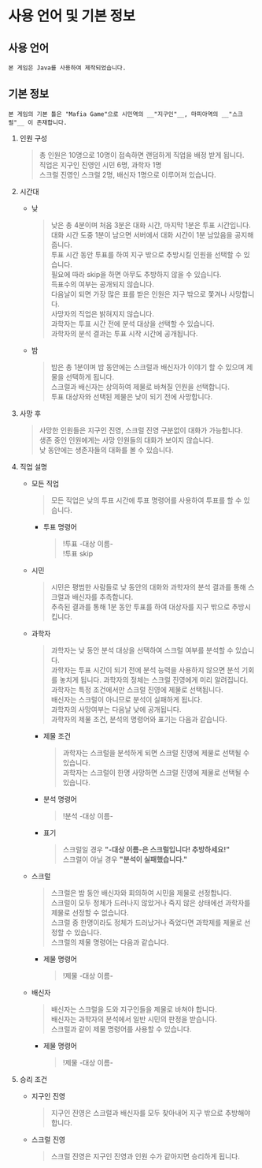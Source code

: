 # 사용 언어 및 기본 정보

## 사용 언어
    본 게임은 Java를 사용하여 제작되었습니다.

## 기본 정보
    본 게임의 기본 틀은 "Mafia Game"으로 시민역의 __"지구인"__, 마피아역의 __"스크럴"__ 이 존재합니다.

1. 인원 구성
    > 총 인원은 10명으로 10명이 접속하면 랜덤하게  직업을 배정 받게 됩니다.  
    직업은 지구인 진영인 시민 6명, 과학자 1명  
    스크럴 진영인 스크럴 2명, 배신자 1명으로 이루어져 있습니다.

2. 시간대
    - 낮
        > 낮은 총 4분이며 처음 3분은 대화 시간, 마지막 1분은 투표 시간입니다.  
        대화 시간 도중 1분이 남으면 서버에서 대화 시간이 1분 남았음을 공지해 줍니다.  
        투표 시간 동안 투표를 하여 지구 밖으로 추방시킬 인원을 선택할 수 있습니다.  
        필요에 따라 skip을 하면 아무도 추방하지 않을 수 있습니다.  
        득표수의 여부는 공개되지 않습니다.  
        다음날이 되면 가장 많은 표를 받은 인원은 지구 밖으로 쫓겨나 사망합니다.  
        사망자의 직업은 밝혀지지 않습니다.  
        과학자는 투표 시간 전에 분석 대상을 선택할 수 있습니다.  
        과학자의 분석 결과는 투표 시작 시간에 공개됩니다.
    - 밤
        > 밤은 총 1분이며 밤 동안에는 스크럴과 배신자가 이야기 할 수 있으며 제물을 선택하게 됩니다.  
        스크럴과 배신자는 상의하여 제물로 바쳐질 인원을 선택합니다.  
        투표 대상자와 선택된 제물은 낮이 되기 전에 사망합니다.

3. 사망 후
    > 사망한 인원들은 지구인 진영, 스크럴 진영 구분없이 대화가 가능합니다.  
    생존 중인 인원에게는 사망 인원들의 대화가 보이지 않습니다.  
    낮 동안에는 생존자들의 대화를 볼 수 있습니다.

4. 직업 설명
    + 모든 직업
        > 모든 직업은 낮의 투표 시간에 투표 명령어를 사용하여 투표를 할 수 있습니다.  
        + 투표 명령어
            > !투표 -대상 이름-  
            !투표 skip

    + 시민
        > 시민은 평범한 사람들로 낮 동안의 대화와 과학자의 분석 결과를 통해 스크럴과 배신자를 추측합니다.  
        추측된 결과를 통해 1분 동안 투표를 하여 대상자를 지구 밖으로 추방시킵니다.    
    + 과학자
        > 과학자는 낮 동안 분석 대상을 선택하여 스크럴 여부를 분석할 수 있습니다.  
        과학자는 투표 시간이 되기 전에 분석 능력을 사용하지 않으면 분석 기회를 놓치게 됩니다.
        과학자의 정체는 스크럴 진영에게 미리 알려집니다.  
        과학자는 특정 조건에서만 스크럴 진영에 제물로 선택됩니다.  
        배신자는 스크럴이 아니므로 분석이 실패하게 됩니다.  
        과학자의 사망여부는 다음날 낮에 공개됩니다.  
        과학자의 제물 조건, 분석의 명령어와 표기는 다음과 같습니다.
        + 제물 조건
            > 과학자는 스크럴을 분석하게 되면 스크럴 진영에 제물로 선택될 수 있습니다.  
            과학자는 스크럴이 한명 사망하면 스크럴 진영에 제물로 선택될 수 있습니다.  
        + 분석 명령어
            > !분석 -대상 이름-
        + 표기
            > 스크럴일 경우 __"-대상 이름-은 스크럴입니다! 추방하세요!"__  
            > 스크럴이 아닐 경우 __"분석이 실패했습니다."__
    + 스크럴
        > 스크럴은 밤 동안 배신자와 회의하여 시민을 제물로 선정합니다.  
        스크럴이 모두 정체가 드러나지 않았거나 죽지 않은 상태에선 과학자를 제물로 선정할 수 없습니다.  
        스크럴 중 한명이라도 정체가 드러났거나 죽었다면 과학제를 제물로 선정할 수 있습니다.  
        스크럴의 제물 명령어는 다음과 같습니다.
        + 제물 명령어
            > !제물 -대상 이름-
    + 배신자
        > 배신자는 스크럴을 도와 지구인들을 제물로 바쳐야 합니다.  
        배신자는 과학자의 분석에서 일반 시민의 판정을 받습니다.  
        스크럴과 같이 제물 명령어를 사용할 수 있습니다.  
        + 제물 명령어
            > !제물 -대상 이름-
5. 승리 조건
    + 지구인 진영
        > 지구인 진영은 스크럴과 배신자를 모두 찾아내어 지구 밖으로 추방해야합니다.
    + 스크럴 진영
        > 스크럴 진영은 지구인 진영과 인원 수가 같아지면 승리하게 됩니다.